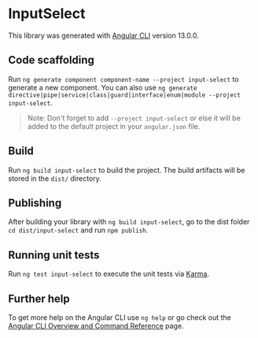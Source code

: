 # InputSelect

This library was generated with [Angular CLI](https://github.com/angular/angular-cli) version 13.0.0.

## Code scaffolding

Run `ng generate component component-name --project input-select` to generate a new component. You can also use `ng generate directive|pipe|service|class|guard|interface|enum|module --project input-select`.
> Note: Don't forget to add `--project input-select` or else it will be added to the default project in your `angular.json` file. 

## Build

Run `ng build input-select` to build the project. The build artifacts will be stored in the `dist/` directory.

## Publishing

After building your library with `ng build input-select`, go to the dist folder `cd dist/input-select` and run `npm publish`.

## Running unit tests

Run `ng test input-select` to execute the unit tests via [Karma](https://karma-runner.github.io).

## Further help

To get more help on the Angular CLI use `ng help` or go check out the [Angular CLI Overview and Command Reference](https://angular.io/cli) page.
